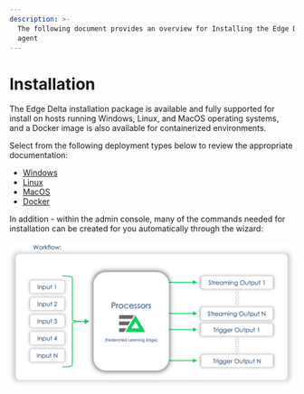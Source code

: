 ```yaml
---
description: >-
  The following document provides an overview for Installing the Edge Delta
  agent
---
```


# Installation

The Edge Delta installation package is available and fully supported for install on hosts running Windows, Linux, and MacOS operating systems, and a Docker image is also available for containerized environments. 

Select from the following deployment types below to review the appropriate documentation:

* [Windows](windows.md)
* [Linux](linux.md)
* [MacOS](macos.md)
* [Docker](docker.md)

  
In addition - within the admin console, many of the commands needed for installation can be created for you automatically through the wizard:

![](../.gitbook/assets/image%20%2812%29.png)

